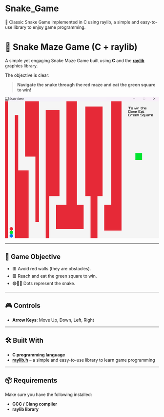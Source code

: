 # Snake_Game
🐍 Classic Snake Game implemented in C using raylib, a simple and easy-to-use library to enjoy game programming.

# 🐍 Snake Maze Game (C + raylib)

A simple yet engaging Snake Maze Game built using **C** and the **[raylib](https://www.raylib.com/)** graphics library.

The objective is clear:  
> **Navigate the snake through the red maze and eat the green square to win!**

![Snake Maze Game Screenshot](./game.png)

---

## 🧠 Game Objective

- 🟥 Avoid red walls (they are obstacles).
- 🟩 Reach and eat the green square to win.
- 🟢🔵🔴 Dots represent the snake.

---

## 🎮 Controls

- **Arrow Keys**: Move Up, Down, Left, Right  

---

## 🛠️ Built With

- **C programming language**
- **[raylib.h](https://www.raylib.com/)** – a simple and easy-to-use library to learn game programming

---

## 📦 Requirements

Make sure you have the following installed:

- **GCC / Clang compiler**
- **raylib library**
